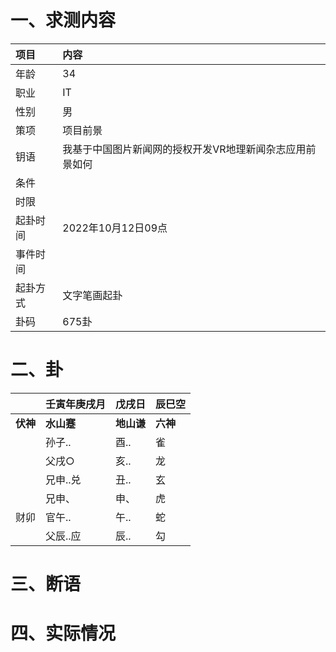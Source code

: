 # 一、求测内容
|项目|内容|
|:-|:-|
|年龄|34|
|职业|IT|
|性别|男|
|策项|项目前景|
|钥语|我基于中国图片新闻网的授权开发VR地理新闻杂志应用前景如何|
|条件||
|时限||
|起卦时间|2022年10月12日09点|
|事件时间||
|起卦方式|文字笔画起卦|
|卦码|675卦|

# 二、卦
||壬寅年庚戌月|戊戌日|辰巳空|
|:-|:-|:-|:-|
|**伏神**|**水山蹇**|**地山谦**|**六神**|
||孙子..|酉..|雀|
||父戌○|亥..|龙|
||兄申..兑|丑..|玄|
||兄申、|申、|虎|
|财卯|官午..|午..|蛇|
||父辰..应|辰..|勾|


# 三、断语

# 四、实际情况